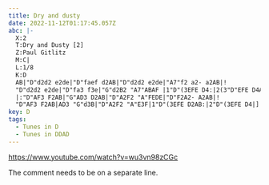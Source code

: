 ```yaml
---
title: Dry and dusty
date: 2022-11-12T01:17:45.057Z
abc: |-
  X:2
  T:Dry and Dusty [2]
  Z:Paul Gitlitz
  M:C|
  L:1/8
  K:D
  AB|"D"d2d2 e2de|"D"faef d2AB|"D"d2d2 e2de|"A7"f2 a2- a2AB|!
  "D"d2d2 e2de|"D"fa3 f3e|"G"d2B2 "A7"ABAF |1"D"(3EFE D4:|2(3"D"EFE D4AB|]!
  |:"D"AF3 F2AB|"G"AD3 D2AB|"D"A2F2 "A"FEDE|"D"F2A2- A2AB|!
  "D"AF3 F2AB|AD3 "G"d3B|"D"A2F2 "A"E3F|1"D"(3EFE D2AB:|2"D"(3EFE D4|]
key: D
tags:
  - Tunes in D
  - Tunes in DDAD
---
```

https://www.youtube.com/watch?v=wu3vn98zCGc

T﻿he comment needs to be on a separate line.